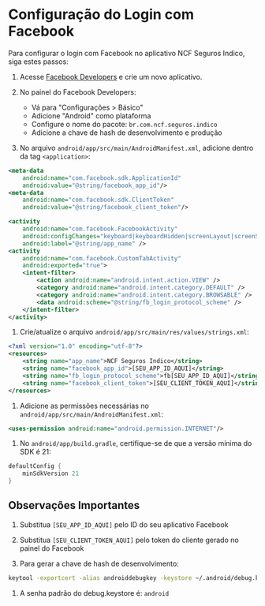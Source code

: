 # Configuração do Login com Facebook

Para configurar o login com Facebook no aplicativo NCF Seguros Indico, siga estes passos:

1. Acesse [Facebook Developers](https://developers.facebook.com) e crie um novo aplicativo.

2. No painel do Facebook Developers:
   - Vá para "Configurações > Básico"
   - Adicione "Android" como plataforma
   - Configure o nome do pacote: `br.com.ncf.seguros.indico`
   - Adicione a chave de hash de desenvolvimento e produção

3. No arquivo `android/app/src/main/AndroidManifest.xml`, adicione dentro da tag `<application>`:

```xml
<meta-data
    android:name="com.facebook.sdk.ApplicationId"
    android:value="@string/facebook_app_id"/>
<meta-data 
    android:name="com.facebook.sdk.ClientToken"
    android:value="@string/facebook_client_token"/>

<activity
    android:name="com.facebook.FacebookActivity"
    android:configChanges="keyboard|keyboardHidden|screenLayout|screenSize|orientation"
    android:label="@string/app_name" />
<activity
    android:name="com.facebook.CustomTabActivity"
    android:exported="true">
    <intent-filter>
        <action android:name="android.intent.action.VIEW" />
        <category android:name="android.intent.category.DEFAULT" />
        <category android:name="android.intent.category.BROWSABLE" />
        <data android:scheme="@string/fb_login_protocol_scheme" />
    </intent-filter>
</activity>
```

1. Crie/atualize o arquivo `android/app/src/main/res/values/strings.xml`:

```xml
<?xml version="1.0" encoding="utf-8"?>
<resources>
    <string name="app_name">NCF Seguros Indico</string>
    <string name="facebook_app_id">[SEU_APP_ID_AQUI]</string>
    <string name="fb_login_protocol_scheme">fb[SEU_APP_ID_AQUI]</string>
    <string name="facebook_client_token">[SEU_CLIENT_TOKEN_AQUI]</string>
</resources>
```

1. Adicione as permissões necessárias no `android/app/src/main/AndroidManifest.xml`:

```xml
<uses-permission android:name="android.permission.INTERNET"/>
```

1. No `android/app/build.gradle`, certifique-se de que a versão mínima do SDK é 21:

```gradle
defaultConfig {
    minSdkVersion 21
}
```

## Observações Importantes

1. Substitua `[SEU_APP_ID_AQUI]` pelo ID do seu aplicativo Facebook
2. Substitua `[SEU_CLIENT_TOKEN_AQUI]` pelo token do cliente gerado no painel do Facebook

3. Para gerar a chave de hash de desenvolvimento:

```bash
keytool -exportcert -alias androiddebugkey -keystore ~/.android/debug.keystore | openssl sha1 -binary | openssl base64
```

1. A senha padrão do debug.keystore é: `android`
